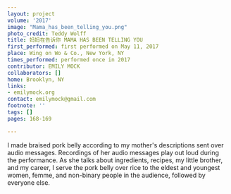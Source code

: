 ```yaml
---
layout: project
volume: '2017'
image: "Mama_has_been_telling_you.png"
photo_credit: Teddy Wolff
title: 妈妈在告诉你 MAMA HAS BEEN TELLING YOU
first_performed: first performed on May 11, 2017
place: Wing on Wo & Co., New York, NY
times_performed: performed once in 2017
contributor: EMILY MOCK
collaborators: []
home: Brooklyn, NY
links:
- emilymock.org
contact: emilymock@gmail.com
footnote: ''
tags: []
pages: 168-169

---
```


I made braised pork belly according to my mother's descriptions sent over audio messages. Recordings of her audio messages play out loud during the performance. As she talks about ingredients, recipes, my little brother, and my career, I serve the pork belly over rice to the eldest and youngest women, femme, and non-binary people in the audience, followed by everyone else.
